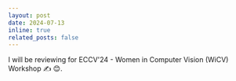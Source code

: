 ```yaml
---
layout: post
date: 2024-07-13
inline: true
related_posts: false
---
```


I will be reviewing for ECCV'24 - Women in Computer Vision (WiCV) Workshop ✍️ 😊.
